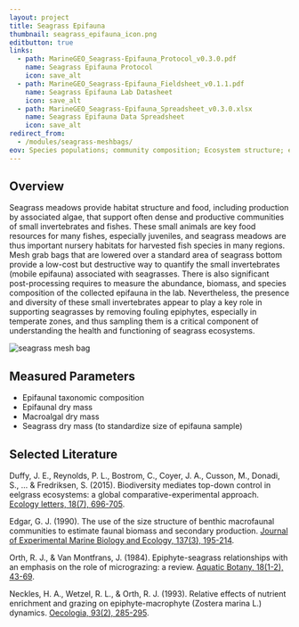 ```yaml
---
layout: project
title: Seagrass Epifauna
thumbnail: seagrass_epifauna_icon.png
editbutton: true
links:
  - path: MarineGEO_Seagrass-Epifauna_Protocol_v0.3.0.pdf
    name: Seagrass Epifauna Protocol
    icon: save_alt
  - path: MarineGEO_Seagrass-Epifauna_Fieldsheet_v0.1.1.pdf
    name: Seagrass Epifauna Lab Datasheet
    icon: save_alt
  - path: MarineGEO_Seagrass-Epifauna_Spreadsheet_v0.3.0.xlsx
    name: Seagrass Epifauna Data Spreadsheet
    icon: save_alt
redirect_from:
  - /modules/seagrass-meshbags/
eov: Species populations; community composition; Ecosystem structure; ecosystem function
---
```


## Overview
Seagrass meadows provide habitat structure and food, including production by associated algae, that support often dense and productive communities of small invertebrates and fishes. These small animals are key food resources for many fishes, especially juveniles, and seagrass meadows are thus important nursery habitats for harvested fish species in many regions. Mesh grab bags that are lowered over a standard area of seagrass bottom provide a low-cost but destructive way to quantify the small invertebrates (mobile epifauna) associated with seagrasses. There is also significant post-processing requires to measure the abundance, biomass, and species composition of the collected epifauna in the lab. Nevertheless, the presence and diversity of these small invertebrates appear to play a key role in supporting seagrasses by removing fouling epiphytes, especially in temperate zones, and thus sampling them is a critical component of understanding the health and functioning of seagrass ecosystems.

![seagrass mesh bag]({{site.baseurl}}/assets/modules/seagrass-epifauna/seagrass_mesh_bags_landing_page.png)

## Measured Parameters
  - Epifaunal taxonomic composition
  - Epifaunal dry mass
  - Macroalgal dry mass
  - Seagrass dry mass (to standardize size of epifauna sample)

## Selected Literature
Duffy, J. E., Reynolds, P. L., Bostrom, C., Coyer, J. A., Cusson, M., Donadi, S., ... & Fredriksen, S. (2015). Biodiversity mediates top-down control in eelgrass ecosystems: a global comparative-experimental approach. [Ecology letters, 18(7), 696-705](https://onlinelibrary.wiley.com/doi/abs/10.1111/ele.12448).

Edgar, G. J. (1990). The use of the size structure of benthic macrofaunal communities to estimate faunal biomass and secondary production. [Journal of Experimental Marine Biology and Ecology, 137(3), 195-214](https://www.sciencedirect.com/science/article/pii/002209819090185F).

Orth, R. J., & Van Montfrans, J. (1984). Epiphyte-seagrass relationships with an emphasis on the role of micrograzing: a review. [Aquatic Botany, 18(1-2), 43-69](https://www.sciencedirect.com/science/article/pii/0304377084900809).

Neckles, H. A., Wetzel, R. L., & Orth, R. J. (1993). Relative effects of nutrient enrichment and grazing on epiphyte-macrophyte (Zostera marina L.) dynamics. [Oecologia, 93(2), 285-295](https://link.springer.com/article/10.1007/BF00317683).
